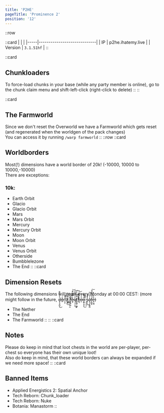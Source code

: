 ```yaml
---
title: 'P2HE'
pageTitle: 'Prominence 2'
position: '12'
---
```

::row

::card
|     |                             |
|-----|-----------------------------|
| IP  |    p2he.ihatemy.live       |
| Version  |   `3.1.51hf`        |
::

::card
## Chunkloaders
To force-load chunks in your base (while any party member is online), go to the chunk claim menu and shift-left-click (right-click to delete)
::
::

::card
## The Farmworld
Since we don't reset the Overworld we have a Farmworld which gets reset (and regenerated when the worldgen of the pack changes)  
You can access it by running `/warp farmworld`
::
::row
::card
## Worldborders
Most(!) dimensions have a world border of 20k! (-10000, 10000 to 10000,-10000)  
There are exceptions:
### 10k:
- Earth Orbit
- Glacio
- Glacio Orbit
- Mars
- Mars Orbit
- Mercury
- Mercury Orbit
- Moon
- Moon Orbit
- Venus
- Venus Orbit
- Otherside
- Bumbblelezone
- The End
::
::card
## Dimension Resets
The following dimensions will reset every Monday at 00:00 CEST:
(more might follow in the future, d̷̡̖̘̬̪͎̽̒̈́͌̎͜ṏ̶̲͑̇n̴̞͓̠͐̎͐'̸̟̘̙̃̿͊̓͐͜t̷̲̲̻̔̃̆̄̈̀̚ ̸͖̱̩̩͕̥̰̌̾̓̑̀f̶̭̦̼̹̼̎̅̕͝͠ẻ̷̼̞͑̐̀͊͌̉͝ę̸͔͔͎̝̓̾͑̅̀͋͜͝ͅl̸͙̩̳͎̣͈͓̿́͊͐̓͠ ̸̛͈̒̑̽͆͊̚t̶̮͑̀̐̔͐͝ͅo̶͕̓̓̇̈́͘o̶̫͚̩͈̗̗͛̓͌̃̈̚͜ ̷̧̨͓͖́̿̑͘s̵̟̠̗̓̽̆͋͜a̵̢͉̗̣͖̬̺̾́͂̈́̈̆f̴̢̪̬̥̉̐́͒̑̌̆͠e̶̱̣̺̪͐̓̆)
- The Nether
- The End
- The Farmworld
::
::
::card
## Notes
Please do keep in mind that loot chests in the world are per-player, per-chest so everyone has their own unique loot!  
Also do keep in mind, that these world borders can always be expanded if we need more space!
::
::card
## Banned Items
- Applied Energistics 2: Spatial Anchor
- Tech Reborn: Chunk_loader
- Tech Reborn: Nuke
- Botania: Manastorm
::